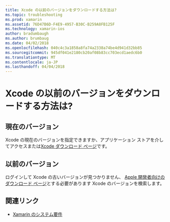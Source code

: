 ```yaml
---
title: Xcode の以前のバージョンをダウンロードする方法は?
ms.topic: troubleshooting
ms.prod: xamarin
ms.assetid: 76D47B6D-F4E9-4957-B30C-B259A8FB125F
ms.technology: xamarin-ios
author: bradumbaugh
ms.author: brumbaug
ms.date: 04/02/2018
ms.openlocfilehash: 040c4c3a1858a8fa74a2338a74be4d941d32bb85
ms.sourcegitcommit: 945df041e2180cb20af08b83cc703ecd1aedc6b0
ms.translationtype: MT
ms.contentlocale: ja-JP
ms.lasthandoff: 04/04/2018
---
```

# <a name="how-can-i-download-a-previous-version-of-xcode"></a>Xcode の以前のバージョンをダウンロードする方法は?

## <a name="current-version"></a>現在のバージョン

Xcode の現在のバージョンを指定できますか、アプリケーション ストアを介してアクセスまたは[Xcode ダウンロード ページ](https://developer.apple.com/xcode/downloads/)です。

## <a name="older-versions"></a>以前のバージョン

ログインして Xcode の古いバージョンが見つかりません、 [Apple 開発者向けのダウンロード ページ](https://developer.apple.com/downloads/)とする必要があります Xcode のバージョンを検索します。

## <a name="related-links"></a>関連リンク
- [Xamarin のシステム要件](~/cross-platform/get-started/requirements.md)
